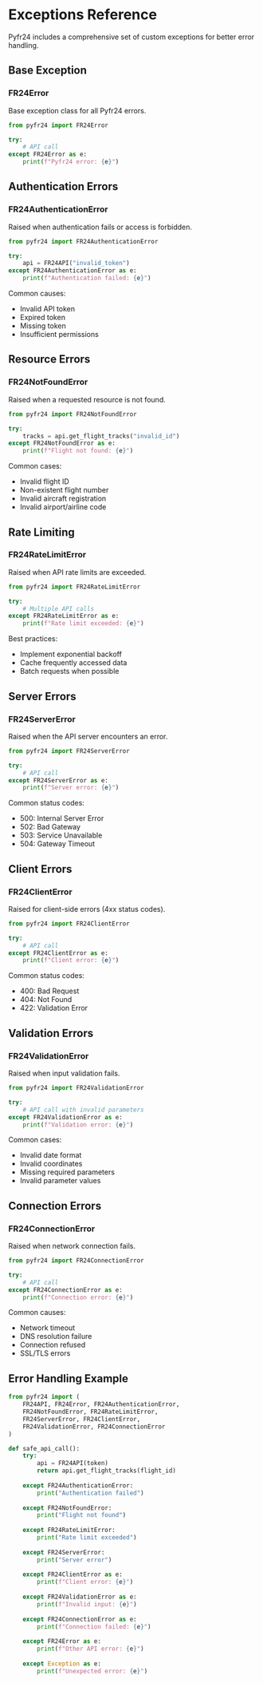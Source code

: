 # Exceptions Reference

Pyfr24 includes a comprehensive set of custom exceptions for better error handling.

## Base Exception

### FR24Error
Base exception class for all Pyfr24 errors.

```python
from pyfr24 import FR24Error

try:
    # API call
except FR24Error as e:
    print(f"Pyfr24 error: {e}")
```

## Authentication Errors

### FR24AuthenticationError
Raised when authentication fails or access is forbidden.

```python
from pyfr24 import FR24AuthenticationError

try:
    api = FR24API("invalid_token")
except FR24AuthenticationError as e:
    print(f"Authentication failed: {e}")
```

Common causes:
- Invalid API token
- Expired token
- Missing token
- Insufficient permissions

## Resource Errors

### FR24NotFoundError
Raised when a requested resource is not found.

```python
from pyfr24 import FR24NotFoundError

try:
    tracks = api.get_flight_tracks("invalid_id")
except FR24NotFoundError as e:
    print(f"Flight not found: {e}")
```

Common cases:
- Invalid flight ID
- Non-existent flight number
- Invalid aircraft registration
- Invalid airport/airline code

## Rate Limiting

### FR24RateLimitError
Raised when API rate limits are exceeded.

```python
from pyfr24 import FR24RateLimitError

try:
    # Multiple API calls
except FR24RateLimitError as e:
    print(f"Rate limit exceeded: {e}")
```

Best practices:
- Implement exponential backoff
- Cache frequently accessed data
- Batch requests when possible

## Server Errors

### FR24ServerError
Raised when the API server encounters an error.

```python
from pyfr24 import FR24ServerError

try:
    # API call
except FR24ServerError as e:
    print(f"Server error: {e}")
```

Common status codes:
- 500: Internal Server Error
- 502: Bad Gateway
- 503: Service Unavailable
- 504: Gateway Timeout

## Client Errors

### FR24ClientError
Raised for client-side errors (4xx status codes).

```python
from pyfr24 import FR24ClientError

try:
    # API call
except FR24ClientError as e:
    print(f"Client error: {e}")
```

Common status codes:
- 400: Bad Request
- 404: Not Found
- 422: Validation Error

## Validation Errors

### FR24ValidationError
Raised when input validation fails.

```python
from pyfr24 import FR24ValidationError

try:
    # API call with invalid parameters
except FR24ValidationError as e:
    print(f"Validation error: {e}")
```

Common cases:
- Invalid date format
- Invalid coordinates
- Missing required parameters
- Invalid parameter values

## Connection Errors

### FR24ConnectionError
Raised when network connection fails.

```python
from pyfr24 import FR24ConnectionError

try:
    # API call
except FR24ConnectionError as e:
    print(f"Connection error: {e}")
```

Common causes:
- Network timeout
- DNS resolution failure
- Connection refused
- SSL/TLS errors

## Error Handling Example

```python
from pyfr24 import (
    FR24API, FR24Error, FR24AuthenticationError, 
    FR24NotFoundError, FR24RateLimitError, 
    FR24ServerError, FR24ClientError,
    FR24ValidationError, FR24ConnectionError
)

def safe_api_call():
    try:
        api = FR24API(token)
        return api.get_flight_tracks(flight_id)
        
    except FR24AuthenticationError:
        print("Authentication failed")
        
    except FR24NotFoundError:
        print("Flight not found")
        
    except FR24RateLimitError:
        print("Rate limit exceeded")
        
    except FR24ServerError:
        print("Server error")
        
    except FR24ClientError as e:
        print(f"Client error: {e}")
        
    except FR24ValidationError as e:
        print(f"Invalid input: {e}")
        
    except FR24ConnectionError as e:
        print(f"Connection failed: {e}")
        
    except FR24Error as e:
        print(f"Other API error: {e}")
        
    except Exception as e:
        print(f"Unexpected error: {e}")
``` 